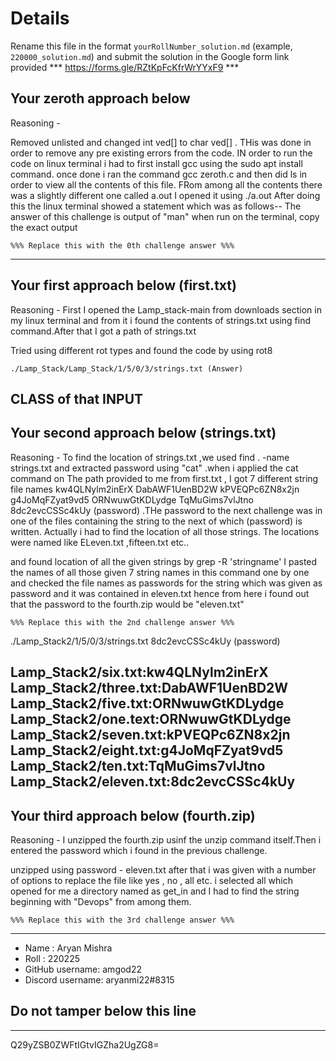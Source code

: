 # Details

Rename this file in the format `yourRollNumber_solution.md` (example, `220000_solution.md`) and submit the solution in the Google form link provided 
*** https://forms.gle/RZtKpFcKfrWrYYxF9 ***


## Your zeroth approach below

Reasoning - 

Removed unlisted and changed int ved[] to char ved[] . THis was done in order to remove any pre existing errors from the code. IN order to run the code on linux terminal i had to first install gcc using the sudo apt install command.
 once done i ran the command gcc zeroth.c and then did ls in order to view all the contents of this file.
 FRom among all the contents there was a slightly different one called a.out 
 I opened it using ./a.out
 After doing this the linux terminal showed a statement which was as follows--
 The answer of this challenge is output of "man" when run on the terminal, copy the exact output

```
%%% Replace this with the 0th challenge answer %%%
```

---

## Your first approach below (first.txt)

Reasoning - First I opened the Lamp_stack-main from downloads section in my linux terminal and from it i found the contents of strings.txt using find command.After that I got a path of strings.txt

Tried using different rot types and found the code by using  rot8
```
./Lamp_Stack/Lamp_Stack/1/5/0/3/strings.txt (Answer)
```
CLASS of that INPUT
---

## Your second approach below (strings.txt)

Reasoning - To find the location of strings.txt ,we used  find . -name strings.txt  and extracted password using "cat" .when i applied the cat command on The path provided to me from first.txt , I got 7 different string file names 
kw4QLNylm2inErX
DabAWF1UenBD2W
kPVEQPc6ZN8x2jn
g4JoMqFZyat9vd5
ORNwuwGtKDLydge
TqMuGims7vlJtno
8dc2evcCSSc4kUy (password)
.THe password to the next challenge was in one of the files containing the string to the next of which (password) is written. Actually i had to find the location of all those strings. The locations were named like ELeven.txt ,fifteen.txt etc..



and found location of all the given strings by  grep -R 'stringname'
I pasted the names of all those given 7 string names in this command one by one and checked the file names as passwords  for the string which was given as password and it was contained in eleven.txt 
hence from here i found out that the password to the fourth.zip would be "eleven.txt"

```
%%% Replace this with the 2nd challenge answer %%%
```
./Lamp_Stack2/1/5/0/3/strings.txt
8dc2evcCSSc4kUy (password)

Lamp_Stack2/six.txt:kw4QLNylm2inErX
Lamp_Stack2/three.txt:DabAWF1UenBD2W
Lamp_Stack2/five.txt:ORNwuwGtKDLydge
Lamp_Stack2/one.text:ORNwuwGtKDLydge
Lamp_Stack2/seven.txt:kPVEQPc6ZN8x2jn
Lamp_Stack2/eight.txt:g4JoMqFZyat9vd5
Lamp_Stack2/ten.txt:TqMuGims7vlJtno
Lamp_Stack2/eleven.txt:8dc2evcCSSc4kUy
---

## Your third approach below (fourth.zip)

Reasoning - I unzipped the fourth.zip usinf the unzip command itself.Then i entered the password which i found in the previous challenge.

unzipped using password - eleven.txt 
after that i was given with a number of options to replace the file like yes , no , all etc.
i selected all which opened for me a directory named as get_in and I had to find the string beginning with "Devops" from among them.
```
%%% Replace this with the 3rd challenge answer %%%
```

---


- Name : Aryan Mishra
- Roll : 220225
- GitHub username: amgod22
- Discord username: aryanmi22#8315


## Do not tamper below this line

---

Q29yZSB0ZWFtIGtvIGZha2UgZG8=

